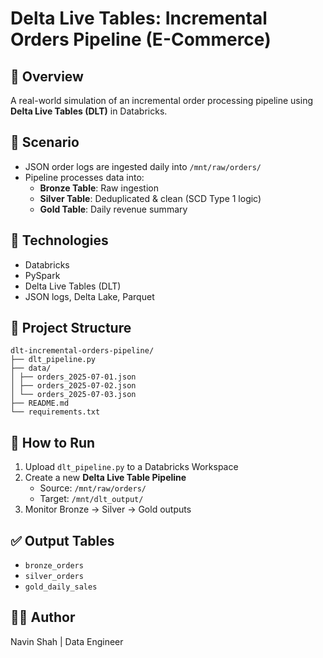 # Delta Live Tables: Incremental Orders Pipeline (E-Commerce)

## 📌 Overview
A real-world simulation of an incremental order processing pipeline using **Delta Live Tables (DLT)** in Databricks.

## 🧪 Scenario
- JSON order logs are ingested daily into `/mnt/raw/orders/`
- Pipeline processes data into:
  - **Bronze Table**: Raw ingestion
  - **Silver Table**: Deduplicated & clean (SCD Type 1 logic)
  - **Gold Table**: Daily revenue summary

## 🧰 Technologies
- Databricks
- PySpark
- Delta Live Tables (DLT)
- JSON logs, Delta Lake, Parquet

## 📁 Project Structure

```
dlt-incremental-orders-pipeline/
├── dlt_pipeline.py
├── data/
│ ├── orders_2025-07-01.json
│ ├── orders_2025-07-02.json
│ └── orders_2025-07-03.json
├── README.md
└── requirements.txt
```


## 🚀 How to Run
1. Upload `dlt_pipeline.py` to a Databricks Workspace
2. Create a new **Delta Live Table Pipeline**
   - Source: `/mnt/raw/orders/`
   - Target: `/mnt/dlt_output/`
3. Monitor Bronze → Silver → Gold outputs

## ✅ Output Tables
- `bronze_orders`
- `silver_orders`
- `gold_daily_sales`

## 👨‍💻 Author
Navin Shah | Data Engineer

